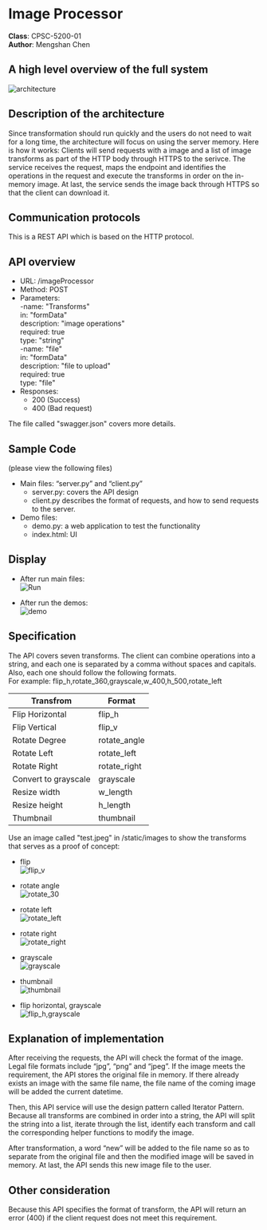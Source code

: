 # Image Processor
**Class**: CPSC-5200-01 <br/>
**Author**: Mengshan Chen <br/>

## A high level overview of the full system
![architecture](https://user-images.githubusercontent.com/38142465/54103286-2f9e6100-4389-11e9-8ce3-d897de39d37d.png)

## Description of the architecture
Since transformation should run quickly and the users do not need to wait for a long time, the architecture will focus on using the server memory. Here is how it works: Clients will send requests with a image and a list of image transforms as part of the HTTP body through HTTPS to the serivce. The service receives the request, maps the endpoint and identifies the operations in the request and execute the transforms in order on the in-memory image. At last, the service sends the image back through HTTPS so that the client can download it. 

## Communication protocols
This is a REST API which is based on the HTTP protocol. 

## API overview 
*	URL: /imageProcessor
* Method: POST
*	Parameters: <br />
  -name: "Transforms" <br />
   in: "formData" <br />
   description: "image operations" <br />
   required: true <br />
   type: "string" <br />
  -name: "file" <br />
   in: "formData" <br />
   description: "file to upload" <br />
   required: true <br />
   type: "file" <br />
*	Responses: <br />
	* 200 (Success) <br />
  	* 400 (Bad request)<br />

The file called "swagger.json" covers more details. 

## Sample Code 
(please view the following files)<br />
- Main files: “server.py” and “client.py” 
  * server.py: covers the API design
  * client.py describes the format of requests, and how to send requests to the server. 
- Demo files: 
  * demo.py: a web application to test the functionality 
  * index.html: UI
  
## Display
- After run main files: <br />
  ![Run](https://user-images.githubusercontent.com/38142465/54094543-f5b86500-435e-11e9-81d6-a46926a6bc7e.png)
  
- After run the demos: <br />
  ![demo](https://user-images.githubusercontent.com/38142465/54092641-c4826980-434b-11e9-9515-d191b03ded33.png)
  
## Specification
The API covers seven transforms. The client can combine operations into a string, and each one is separated by a comma without spaces and capitals. Also, each one should follow the following formats.  <br />
For example: flip_h,rotate_360,grayscale,w_400,h_500,rotate_left <br />

| Transfrom | Format |
| ------------- | ------------- |
| Flip Horizontal | flip_h |
| Flip Vertical | flip_v |
| Rotate Degree | rotate_angle |
| Rotate Left | rotate_left |
| Rotate Right | rotate_right |
| Convert to grayscale | grayscale |
| Resize width | w_length |
| Resize height | h_length |
| Thumbnail | thumbnail |


Use an image called "test.jpeg" in /static/images to show the transforms that serves as a proof of concept: <br />
* flip  <br />
![flip_v](https://user-images.githubusercontent.com/38142465/54093739-21841c80-4358-11e9-8392-cddc7de12bb2.jpeg)

* rotate angle <br />
![rotate_30](https://user-images.githubusercontent.com/38142465/54093747-3b256400-4358-11e9-8ebc-bb6a7f9eeca1.jpeg)

* rotate left <br />
![rotate_left](https://user-images.githubusercontent.com/38142465/54093764-5001f780-4358-11e9-8d9a-6bd160a73ff5.jpeg)

* rotate right <br />
![rotate_right](https://user-images.githubusercontent.com/38142465/54093767-5bedb980-4358-11e9-964f-7705c7663a6a.jpeg)

* grayscale <br />
![grayscale](https://user-images.githubusercontent.com/38142465/54093770-6314c780-4358-11e9-9c55-fa99216ff32b.jpeg)

* thumbnail <br />
![thumbnail](https://user-images.githubusercontent.com/38142465/54093773-6b6d0280-4358-11e9-886d-dcae28e44e95.jpeg)

* flip horizontal, grayscale  <br />
![flip_h,grayscale](https://user-images.githubusercontent.com/38142465/54093779-732ca700-4358-11e9-9cc1-424723f50c31.jpeg)


## Explanation of implementation
After receiving the requests, the API will check the format of the image. Legal file formats include “jpg”, “png” and “jpeg”. If the image meets the requirement, the API stores the original file in memory. If there already exists an image with the same file name, the file name of the coming image will be added the current datetime. <br />

Then, this API service will use the design pattern called Iterator Pattern. Because all transforms are combined in order into a string, the API will split the string into a list, iterate through the list, identify each transform and call the corresponding helper functions to modify the image. <br />

After transformation, a word “new” will be added to the file name so as to separate from the original file and then the modified image will be saved in memory. At last, the API sends this new image file to the user.  <br />

## Other consideration
Because this API specifies the format of transform, the API will return an error (400) if the client request does not meet this requirement. 
